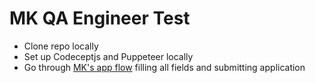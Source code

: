 # MK QA Engineer Test
* Clone repo locally
* Set up Codeceptjs and Puppeteer locally
* Go through [MK's app flow](https://ccos.alpha.mkdecision.com/apply/?store=MkCreditCards&product=cash-rewards-worldcard) filling all fields and submitting application

